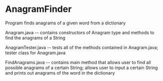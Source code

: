 # AnagramFinder
Program finds anagrams of a given word from a dictionary

Anagram.java -- contains constructors of Anagram type and methods to find 
the anagrams of a String

AnagramTester.java -- tests all of the methods contained in Anagram.java; 
tester class for Anagram.java

FindAnagrams.java -- contains main method that allows user to find all 
possible anagrams of a certain String; allows user to input a certain String 
and prints out anagrams of the word in the dictionary
